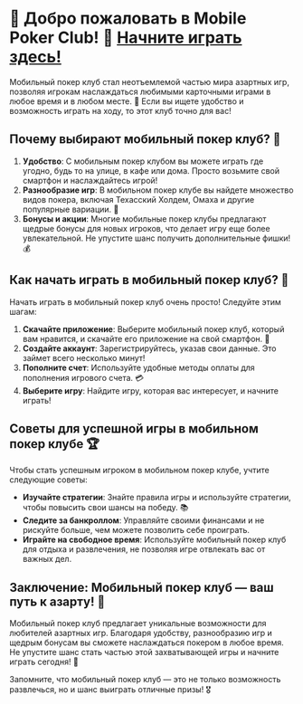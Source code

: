 
# 🎉 Добро пожаловать в Mobile Poker Club! 🎊 [Начните играть здесь!](https://playmopo.com/PKRROM)

Мобильный покер клуб стал неотъемлемой частью мира азартных игр, позволяя игрокам наслаждаться любимыми карточными играми в любое время и в любом месте. 📱 Если вы ищете удобство и возможность играть на ходу, то этот клуб точно для вас!

## Почему выбирают мобильный покер клуб? 🤔

1. **Удобство**: С мобильным покер клубом вы можете играть где угодно, будь то на улице, в кафе или дома. Просто возьмите свой смартфон и наслаждайтесь игрой!
2. **Разнообразие игр**: В мобильном покер клубе вы найдете множество видов покера, включая Техасский Холдем, Омаха и другие популярные вариации. 🎴
3. **Бонусы и акции**: Многие мобильные покер клубы предлагают щедрые бонусы для новых игроков, что делает игру еще более увлекательной. Не упустите шанс получить дополнительные фишки! 💰

## Как начать играть в мобильный покер клуб? 🏁

Начать играть в мобильный покер клуб очень просто! Следуйте этим шагам:

1. **Скачайте приложение**: Выберите мобильный покер клуб, который вам нравится, и скачайте его приложение на свой смартфон. 📲
2. **Создайте аккаунт**: Зарегистрируйтесь, указав свои данные. Это займет всего несколько минут!
3. **Пополните счет**: Используйте удобные методы оплаты для пополнения игрового счета. 💳
4. **Выберите игру**: Найдите игру, которая вас интересует, и начните играть!

## Советы для успешной игры в мобильном покер клубе 🏆

Чтобы стать успешным игроком в мобильном покер клубе, учтите следующие советы:

- **Изучайте стратегии**: Знайте правила игры и используйте стратегии, чтобы повысить свои шансы на победу. 📚
- **Следите за банкроллом**: Управляйте своими финансами и не рискуйте больше, чем можете позволить себе проиграть.
- **Играйте на свободное время**: Используйте мобильный покер клуб для отдыха и развлечения, не позволяя игре отвлекать вас от важных дел.

## Заключение: Мобильный покер клуб — ваш путь к азарту! 🎲

Мобильный покер клуб предлагает уникальные возможности для любителей азартных игр. Благодаря удобству, разнообразию игр и щедрым бонусам вы сможете наслаждаться покером в любое время. Не упустите шанс стать частью этой захватывающей игры и начните играть сегодня! 🎉

Запомните, что мобильный покер клуб — это не только возможность развлечься, но и шанс выиграть отличные призы! 🎖️
